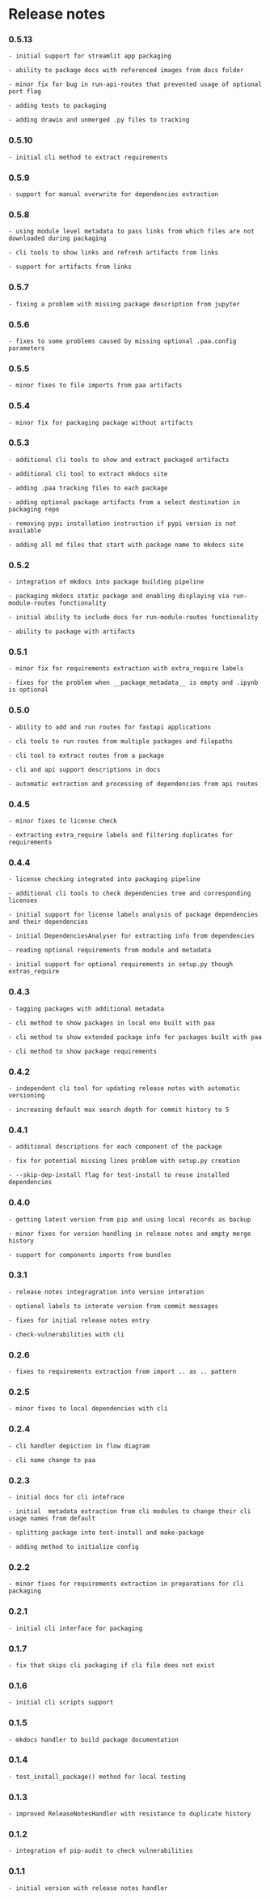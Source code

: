 # Release notes

### 0.5.13

    - initial support for streamlit app packaging

    - ability to package docs with referenced images from docs folder

    - minor fix for bug in run-api-routes that prevented usage of optional port flag

    - adding tests to packaging

    - adding drawio and unmerged .py files to tracking

### 0.5.10

    - initial cli method to extract requirements

### 0.5.9

    - support for manual overwrite for dependencies extraction

### 0.5.8

    - using module level metadata to pass links from which files are not downloaded during packaging

    - cli tools to show links and refresh artifacts from links

    - support for artifacts from links

### 0.5.7

    - fixing a problem with missing package description from jupyter

### 0.5.6

    - fixes to some problems caused by missing optional .paa.config parameters

### 0.5.5

    - minor fixes to file imports from paa artifacts

### 0.5.4

    - minor fix for packaging package without artifacts

### 0.5.3

    - additional cli tools to show and extract packaged artifacts

    - additional cli tool to extract mkdocs site

    - adding .paa tracking files to each package

    - adding optional package artifacts from a select destination in packaging repo

    - removing pypi installation instruction if pypi version is not available

    - adding all md files that start with package name to mkdocs site

### 0.5.2

    - integration of mkdocs into package building pipeline

    - packaging mkdocs static package and enabling displaying via run-module-routes functionality

    - initial ability to include docs for run-module-routes functionality

    - ability to package with artifacts

### 0.5.1

    - minor fix for requirements extraction with extra_require labels

    - fixes for the problem when __package_metadata__ is empty and .ipynb is optional

### 0.5.0

    - ability to add and run routes for fastapi applications

    - cli tools to run routes from multiple packages and filepaths

    - cli tool to extract routes from a package

    - cli and api support descriptions in docs

    - automatic extraction and processing of dependencies from api routes

### 0.4.5

    - minor fixes to license check

    - extracting extra_require labels and filtering duplicates for requirements

### 0.4.4

    - license checking integrated into packaging pipeline

    - additional cli tools to check dependencies tree and corresponding licenses

    - initial support for license labels analysis of package dependencies and their dependencies

    - initial DependenciesAnalyser for extracting info from dependencies

    - reading optional requirements from module and metadata

    - initial support for optional requirements in setup.py though extras_require

### 0.4.3

    - tagging packages with additional metadata

    - cli method to show packages in local env built with paa

    - cli method to show extended package info for packages built with paa

    - cli method to show package requirements

### 0.4.2

    - independent cli tool for updating release notes with automatic versioning

    - increasing default max search depth for commit history to 5

### 0.4.1

    - additional descriptions for each component of the package

    - fix for potential missing lines problem with setup.py creation

    - --skip-dep-install flag for test-install to reuse installed dependencies

### 0.4.0

    - getting latest version from pip and using local records as backup

    - minor fixes for version handling in release notes and empty merge history

    - support for components imports from bundles

### 0.3.1

    - release notes integragration into version interation

    - optional labels to interate version from commit messages

    - fixes for initial release notes entry

    - check-vulnerabilities with cli

### 0.2.6

    - fixes to requirements extraction from import .. as .. pattern

### 0.2.5

    - minor fixes to local dependencies with cli

### 0.2.4

    - cli handler depiction in flow diagram

    - cli name change to paa

### 0.2.3

    - initial docs for cli intefrace

    - initial  metadata extraction from cli modules to change their cli usage names from default

    - splitting package into test-install and make-package

    - adding method to initialize config

### 0.2.2

    - minor fixes for requirements extraction in preparations for cli packaging

### 0.2.1

    - initial cli interface for packaging

### 0.1.7

    - fix that skips cli packaging if cli file does not exist

### 0.1.6

    - initial cli scripts support

### 0.1.5

    - mkdocs handler to build package documentation

### 0.1.4

    - test_install_package() method for local testing

### 0.1.3

    - improved ReleaseNotesHandler with resistance to duplicate history

### 0.1.2

    - integration of pip-audit to check vulnerabilities

### 0.1.1

    - initial version with release notes handler